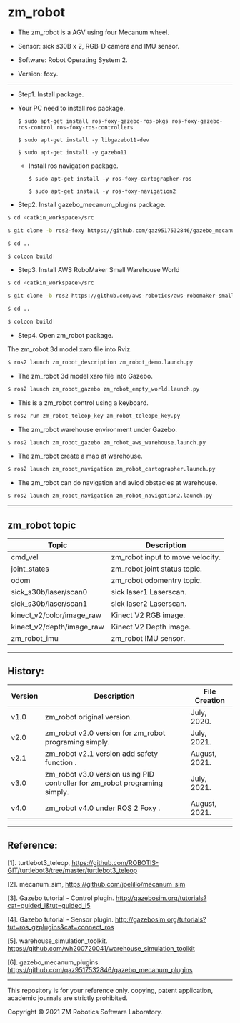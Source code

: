 # zm_robot
- The zm_robot is a AGV using four Mecanum wheel.

- Sensor: sick s30B x 2, RGB-D camera and IMU sensor.

- Software: Robot Operating System 2.

- Version: foxy.

------

-  Step1. Install package.

- Your PC need to install ros package.

    ``` $ sudo apt-get install ros-foxy-gazebo-ros-pkgs ros-foxy-gazebo-ros-control ros-foxy-ros-controllers ```

    ``` $ sudo apt-get install -y libgazebo11-dev ```
    
    ``` $ sudo apt-get install -y gazebo11 ```

  - Install ros navigation package.

    ``` $ sudo apt-get install -y ros-foxy-cartographer-ros ```
  
    ``` $ sudo apt-get install -y ros-foxy-navigation2 ```

- Step2. Install gazebo_mecanum_plugins package.

``` bash
$ cd <catkin_workspace>/src
```

``` bash
$ git clone -b ros2-foxy https://github.com/qaz9517532846/gazebo_mecanum_plugins.git
```

``` bash
$ cd ..
```

``` bash
$ colcon build
```

- Step3. Install AWS RoboMaker Small Warehouse World

``` bash
$ cd <catkin_workspace>/src
```

``` bash
$ git clone -b ros2 https://github.com/aws-robotics/aws-robomaker-small-warehouse-world
```

``` bash
$ cd ..
```

``` bash
$ colcon build
```

- Step4. Open zm_robot package.

The zm_robot 3d model xaro file into Rviz.

``` bash
$ ros2 launch zm_robot_description zm_robot_demo.launch.py
```

- The zm_robot 3d model xaro file into Gazebo.

``` bash
$ ros2 launch zm_robot_gazebo zm_robot_empty_world.launch.py
```

- This is a zm_robot control using a keyboard.

``` bash
$ ros2 run zm_robot_teleop_key zm_robot_teleope_key.py
```

- The zm_robot warehouse environment under Gazebo.

``` bash
$ ros2 launch zm_robot_gazebo zm_robot_aws_warehouse.launch.py
```

- The zm_robot create a map at warehouse.

``` bash
$ ros2 launch zm_robot_navigation zm_robot_cartographer.launch.py
```

- The zm_robot can do navigation and aviod obstacles at warehouse.

``` bash
$ ros2 launch zm_robot_navigation zm_robot_navigation2.launch.py
```

------

## zm_robot topic

| Topic                              | Description                                                       |
| ---                                | ---                                                               | 
| cmd_vel                            | zm_robot input to move velocity.                                  |
| joint_states                       | zm_robot joint status topic.                                      |
| odom                               | zm_robot odomentry topic.                                         |
| sick_s30b/laser/scan0              | sick laser1 Laserscan.                                            |
| sick_s30b/laser/scan1              | sick laser2 Laserscan.                                            |
| kinect_v2/color/image_raw          | Kinect V2 RGB image.                                              |
| kinect_v2/depth/image_raw          | Kinect V2 Depth image.                                            |
| zm_robot_imu                       | zm_robot IMU sensor.                                              ||

------


## History:

| Version        | Description                                                                 | File Creation |
| ---            | ---                                                                         | ---           |
| v1.0           | zm_robot original version.                                                  | July, 2020.   |
| v2.0           | zm_robot v2.0 version for zm_robot programing simply.                       | July, 2021.   |
| v2.1           | zm_robot v2.1 version add safety function           .                       | August, 2021. |
| v3.0           | zm_robot v3.0 version using PID controller for zm_robot programing simply.  | July, 2021.   |
| v4.0           | zm_robot v4.0 under ROS 2 Foxy                      .                       | August, 2021. ||

------

## Reference:

[1]. turtlebot3_teleop, https://github.com/ROBOTIS-GIT/turtlebot3/tree/master/turtlebot3_teleop

[2]. mecanum_sim, https://github.com/joelillo/mecanum_sim

[3]. Gazebo tutorial - Control plugin. http://gazebosim.org/tutorials?cat=guided_i&tut=guided_i5

[4]. Gazebo tutorial - Sensor plugin. http://gazebosim.org/tutorials?tut=ros_gzplugins&cat=connect_ros

[5]. warehouse_simulation_toolkit. https://github.com/wh200720041/warehouse_simulation_toolkit

[6]. gazebo_mecanum_plugins. https://github.com/qaz9517532846/gazebo_mecanum_plugins

------

This repository is for your reference only. copying, patent application, academic journals are strictly prohibited.

Copyright © 2021 ZM Robotics Software Laboratory.
